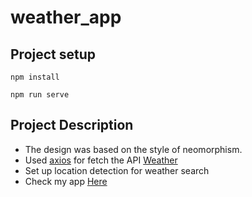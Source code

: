 # weather_app

## Project setup
```
npm install

npm run serve
```

## Project Description

<ul>
  <li>The design was based on the style of neomorphism.</li>
  <li>Used <a href="https://github.com/axios/axios">axios</a> for fetch the API <a href="https://www.weatherapi.com/">Weather</a></li>
  <li>Set up location detection for weather search</li>
  <li>Check my app <a href="weather-mdr.herokuapp.com/">Here</a></li>
</ul>





